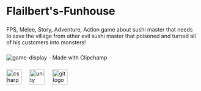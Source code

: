 <h1 align="left">Flailbert's-Funhouse</h1>

###

<p align="left">FPS, Melee, Story, Adventure, Action game about sushi master that needs to save the village from other evil sushi master that poisoned and turned all of his customers into monsters!</p>

###

![game-display - Made with Clipchamp](https://github.com/pietras333/flailberts-funhouse/assets/83142069/83bb0c46-250e-4663-bcec-b31fa8420e19)

###

<div align="left">
  <img src="https://cdn.jsdelivr.net/gh/devicons/devicon/icons/csharp/csharp-original.svg" height="40" alt="csharp logo"  />
  <img width="12" />
  <img src="https://cdn.jsdelivr.net/gh/devicons/devicon/icons/unity/unity-original.svg" height="40" alt="unity logo"  />
  <img width="12" />
  <img src="https://cdn.jsdelivr.net/gh/devicons/devicon/icons/git/git-original.svg" height="40" alt="git logo"  />
</div>

###
